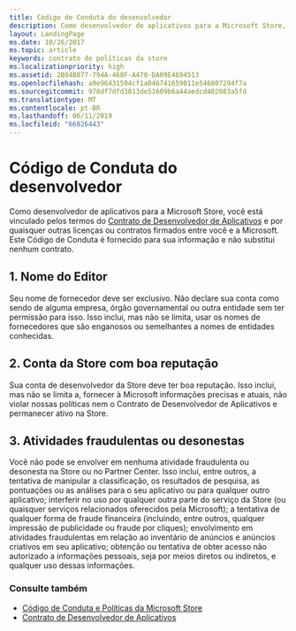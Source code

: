 ```yaml
---
title: Código de Conduta do desenvolvedor
description: Como desenvolvedor de aplicativos para a Microsoft Store, você está vinculado pelos termos do Contrato de Desenvolvedor de Aplicativos e por quaisquer outras licenças ou contratos firmados entre você e a Microsoft.
layout: LandingPage
ms.date: 10/26/2017
ms.topic: article
keywords: contrato de políticas da store
ms.localizationpriority: high
ms.assetid: 2B84B877-794A-468F-A478-DA09E4694513
ms.openlocfilehash: a9e96431594cf1a046741659011e546807294f7a
ms.sourcegitcommit: 978df7dfd3813de51609b6a44aedcd402083a5fd
ms.translationtype: MT
ms.contentlocale: pt-BR
ms.lasthandoff: 06/11/2019
ms.locfileid: "66826443"
---
```

# <a name="developer-code-of-conduct"></a>Código de Conduta do desenvolvedor

Como desenvolvedor de aplicativos para a Microsoft Store, você está vinculado pelos termos do [Contrato de Desenvolvedor de Aplicativos](https://docs.microsoft.com/legal/windows/agreements/app-developer-agreement) e por quaisquer outras licenças ou contratos firmados entre você e a Microsoft. Este Código de Conduta é fornecido para sua informação e não substitui nenhum contrato.


## <a name="1-publisher-name"></a>1. Nome do Editor

Seu nome de fornecedor deve ser exclusivo. Não declare sua conta como sendo de alguma empresa, órgão governamental ou outra entidade sem ter permissão para isso. Isso inclui, mas não se limita, usar os nomes de fornecedores que são enganosos ou semelhantes a nomes de entidades conhecidas.


## <a name="2-store-account-in-good-standing"></a>2. Conta da Store com boa reputação

Sua conta de desenvolvedor da Store deve ter boa reputação. Isso inclui, mas não se limita a, fornecer à Microsoft informações precisas e atuais, não violar nossas políticas nem o Contrato de Desenvolvedor de Aplicativos e permanecer ativo na Store.


## <a name="3-fraudulent-or-dishonest-activities"></a>3. Atividades fraudulentas ou desonestas

Você não pode se envolver em nenhuma atividade fraudulenta ou desonesta na Store ou no Partner Center. Isso inclui, entre outros, a tentativa de manipular a classificação, os resultados de pesquisa, as pontuações ou as análises para o seu aplicativo ou para qualquer outro aplicativo; interferir no uso por qualquer outra parte do serviço da Store (ou quaisquer serviços relacionados oferecidos pela Microsoft); a tentativa de qualquer forma de fraude financeira (incluindo, entre outros, qualquer impressão de publicidade ou fraude por cliques); envolvimento em atividades fraudulentas em relação ao inventário de anúncios e anúncios criativos em seu aplicativo; obtenção ou tentativa de obter acesso não autorizado a informações pessoais, seja por meios diretos ou indiretos, e qualquer uso dessas informações.


### <a name="see-also"></a>Consulte também

- [Código de Conduta e Políticas da Microsoft Store](store-policies-and-code-of-conduct.md)
- [Contrato de Desenvolvedor de Aplicativos](https://docs.microsoft.com/legal/windows/agreements/app-developer-agreement)